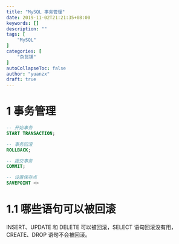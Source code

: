 ```yaml
---
title: "MySQL 事务管理"
date: 2019-11-02T21:21:35+08:00
keywords: []
description: ""
tags: [
    "MySQL"
]
categories: [
    "杂货铺"
]
autoCollapseToc: false
author: "yuanzx"
draft: true
---
```


# 1 事务管理

```sql
-- 开始事务
START TRANSACTION;

-- 事务回滚
ROLLBACK;

-- 提交事务
COMMIT;

-- 设置保存点
SAVEPOINT <>
```

# 1.1 哪些语句可以被回滚

INSERT、UPDATE 和 DELETE 可以被回滚，SELECT 语句回滚没有用，CREATE、DROP 语句不会被回滚。

